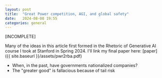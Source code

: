 ```yaml
---
layout: post
title:  "Great Power competition, AGI, and global safety"
date:   2024-08-08 19:55
categories: general
---
```

[INCOMPLETE]

Many of the ideas in this article first formed in the Rhetoric of Generative AI course I took at Stanford in Spring 2024. I'll link my final paper here: [paper]({{ site.baseurl }}/assets/pwr2rba.pdf)

- When, in the past, have governments nationalized companies?
- The "greater good" is fallacious because of tail risk